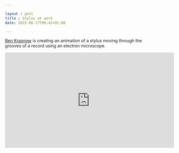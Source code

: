 ```yaml
---

layout : post
title : Stylus at work
date: 2015-06-17T06:42+01:00

---
```


[Ben Krasnow](http://benkrasnow.blogspot.de/) is creating an animation of a stylus moving through the grooves of a record using an electron microscope. 

<iframe width="560" height="315" src="https://www.youtube.com/embed/GuCdsyCWmt8" frameborder="0" allowfullscreen></iframe>
